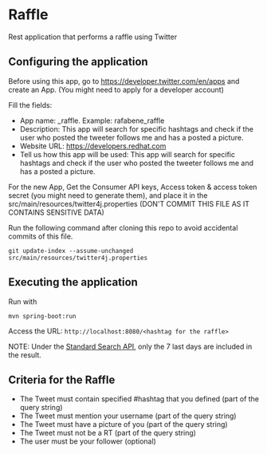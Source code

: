 # Raffle
Rest application that performs a raffle using Twitter

## Configuring the application
Before using this app, go to <https://developer.twitter.com/en/apps> and create an App. (You might need to apply for a developer account)

Fill the fields:

- App name: <your twitter handle>_raffle. Example: rafabene_raffle
- Description: This app will search for specific hashtags and check if the user who posted the tweeter follows me and has a posted a picture.
- Website URL: https://developers.redhat.com
- Tell us how this app will be used: This app will search for specific hashtags and check if the user who posted the tweeter follows me and has a posted a picture.

For the new App, Get the Consumer API keys, Access token & access token secret (you might need to generate them), and place it in the src/main/resources/twitter4j.properties (DON'T COMMIT THIS FILE AS IT CONTAINS SENSITIVE DATA)

Run the following command after cloning this repo to avoid accidental commits of this file.

    git update-index --assume-unchanged src/main/resources/twitter4j.properties
    

## Executing the application

Run with

    mvn spring-boot:run
    
Access the URL: `http://localhost:8080/<hashtag for the raffle>`

NOTE: Under the [Standard Search  API](https://developer.twitter.com/en/docs/tweets/search/overview), only the 7 last days are included in the result.

## Criteria for the Raffle

- The Tweet must contain specified #hashtag that you defined (part of the query string)
- The Tweet must mention your username (part of the query string)
- The Tweet must have a picture of you (part of the query string)
- The Tweet must not be a RT (part of the query string)
- The user must be your follower (optional)
